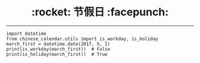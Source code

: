 <h1 align = "center">:rocket: 节假日 :facepunch:</h1>

---
```
import datetime
from chinese_calendar.utils import is_workday, is_holiday
march_first = datetime.date(2017, 5, 1)
print(is_workday(march_first))  # False
print(is_holiday(march_first))  # True
```
